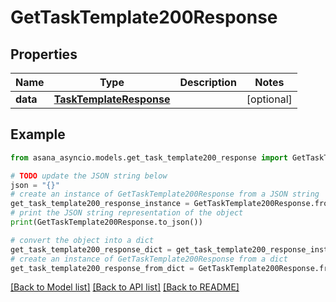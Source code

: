 # GetTaskTemplate200Response


## Properties

Name | Type | Description | Notes
------------ | ------------- | ------------- | -------------
**data** | [**TaskTemplateResponse**](TaskTemplateResponse.md) |  | [optional] 

## Example

```python
from asana_asyncio.models.get_task_template200_response import GetTaskTemplate200Response

# TODO update the JSON string below
json = "{}"
# create an instance of GetTaskTemplate200Response from a JSON string
get_task_template200_response_instance = GetTaskTemplate200Response.from_json(json)
# print the JSON string representation of the object
print(GetTaskTemplate200Response.to_json())

# convert the object into a dict
get_task_template200_response_dict = get_task_template200_response_instance.to_dict()
# create an instance of GetTaskTemplate200Response from a dict
get_task_template200_response_from_dict = GetTaskTemplate200Response.from_dict(get_task_template200_response_dict)
```
[[Back to Model list]](../README.md#documentation-for-models) [[Back to API list]](../README.md#documentation-for-api-endpoints) [[Back to README]](../README.md)


